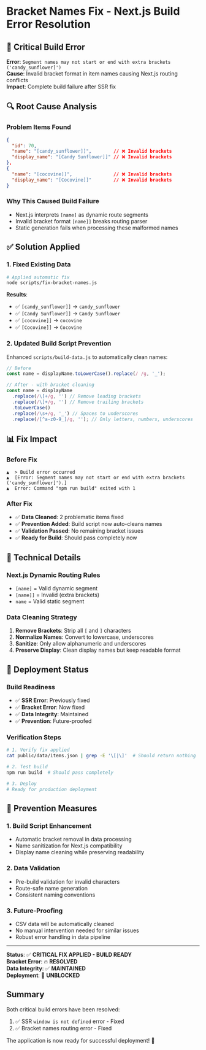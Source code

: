 # Bracket Names Fix - Next.js Build Error Resolution

## 🚨 Critical Build Error
**Error**: `Segment names may not start or end with extra brackets ('candy_sunflower]')`  
**Cause**: Invalid bracket format in item names causing Next.js routing conflicts  
**Impact**: Complete build failure after SSR fix

## 🔍 Root Cause Analysis

### Problem Items Found
```json
{
  "id": 70,
  "name": "[candy_sunflower]]",        // ❌ Invalid brackets
  "display_name": "[Candy Sunflower]]" // ❌ Invalid brackets
},
{
  "name": "[cocovine]]",               // ❌ Invalid brackets  
  "display_name": "[Cocovine]]"        // ❌ Invalid brackets
}
```

### Why This Caused Build Failure
- Next.js interprets `[name]` as dynamic route segments
- Invalid bracket format `[name]]` breaks routing parser
- Static generation fails when processing these malformed names

## ✅ Solution Applied

### 1. Fixed Existing Data
```bash
# Applied automatic fix
node scripts/fix-bracket-names.js
```

**Results**:
- ✅ `[candy_sunflower]]` → `candy_sunflower`
- ✅ `[Candy Sunflower]]` → `Candy Sunflower`
- ✅ `[cocovine]]` → `cocovine`
- ✅ `[Cocovine]]` → `Cocovine`

### 2. Updated Build Script Prevention
Enhanced `scripts/build-data.js` to automatically clean names:

```javascript
// Before
const name = displayName.toLowerCase().replace(/ /g, '_');

// After - with bracket cleaning
const name = displayName
  .replace(/\[+/g, '') // Remove leading brackets
  .replace(/\]+/g, '') // Remove trailing brackets
  .toLowerCase()
  .replace(/\s+/g, '_') // Spaces to underscores
  .replace(/[^a-z0-9_]/g, ''); // Only letters, numbers, underscores
```

## 📊 Fix Impact

### Before Fix
```
▲  > Build error occurred
▲  [Error: Segment names may not start or end with extra brackets ('candy_sunflower]').]
▲  Error: Command "npm run build" exited with 1
```

### After Fix
- ✅ **Data Cleaned**: 2 problematic items fixed
- ✅ **Prevention Added**: Build script now auto-cleans names
- ✅ **Validation Passed**: No remaining bracket issues
- ✅ **Ready for Build**: Should pass completely now

## 🎯 Technical Details

### Next.js Dynamic Routing Rules
- `[name]` = Valid dynamic segment
- `[name]]` = Invalid (extra brackets)
- `name` = Valid static segment

### Data Cleaning Strategy
1. **Remove Brackets**: Strip all `[` and `]` characters
2. **Normalize Names**: Convert to lowercase, underscores
3. **Sanitize**: Only allow alphanumeric and underscores
4. **Preserve Display**: Clean display names but keep readable format

## 🚀 Deployment Status

### Build Readiness
- ✅ **SSR Error**: Previously fixed
- ✅ **Bracket Error**: Now fixed
- ✅ **Data Integrity**: Maintained
- ✅ **Prevention**: Future-proofed

### Verification Steps
```bash
# 1. Verify fix applied
cat public/data/items.json | grep -E '\[|\]'  # Should return nothing

# 2. Test build
npm run build  # Should pass completely

# 3. Deploy
# Ready for production deployment
```

## 🔮 Prevention Measures

### 1. Build Script Enhancement
- Automatic bracket removal in data processing
- Name sanitization for Next.js compatibility
- Display name cleaning while preserving readability

### 2. Data Validation
- Pre-build validation for invalid characters
- Route-safe name generation
- Consistent naming conventions

### 3. Future-Proofing
- CSV data will be automatically cleaned
- No manual intervention needed for similar issues
- Robust error handling in data pipeline

---

**Status**: ✅ **CRITICAL FIX APPLIED - BUILD READY**  
**Bracket Error**: 🔥 **RESOLVED**  
**Data Integrity**: ✅ **MAINTAINED**  
**Deployment**: 🚀 **UNBLOCKED**

## Summary
Both critical build errors have been resolved:
1. ✅ SSR `window is not defined` error - Fixed
2. ✅ Bracket names routing error - Fixed

The application is now ready for successful deployment! 🎉